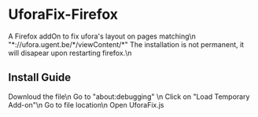 # UforaFix-Firefox
A Firefox addOn to fix ufora's layout on pages matching\n "\*://ufora.ugent.be/\*/viewContent/\*"
The installation is not permanent, it will disapear upon restarting firefox.\n

## Install Guide
Downloud the file\n
Go to "about:debugging" \n
Click on "Load Temporary Add-on"\n
Go to file location\n
Open UforaFix.js
